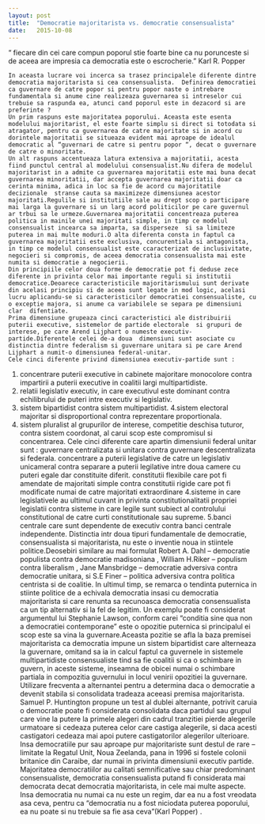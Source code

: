 ```yaml
---
layout: post
title:  "Democratie majoritarista vs. democratie consensualista" 
date:   2015-10-08
---
```

“ fiecare din cei care compun poporul stie foarte bine ca nu porunceste si de aceea are impresia ca democratia este o escrocherie.” Karl R. Popper



	In aceasta lucrare voi incerca sa trasez principalele diferente dintre democratia majoritarista si cea consensualista.  Definirea democratiei ca guvernare de catre popor si pentru popor naste o intrebare fundamentala si anume cine realizeaza guvernarea si intreselor cui trebuie sa raspunda ea, atunci cand poporul este in dezacord si are preferinte ?
	Un prim raspuns este majoritatea poporului. Aceasta este esenta modelului majoritarist, el este foarte simplu si direct si totodata si atragator, pentru ca guvernarea de catre majoritate si in acord cu dorintele majoritatii se situeaza evident mai aproape de idealul democratic al “guvernari de catre si pentru popor “, decat o guvernare de catre o minoritate.
	Un alt raspuns accentueaza latura extensiva a majoritatii, acesta fiind punctul central al modelului consensualist.Nu difera de modelul majoritarist in a admite ca guvernarea majoritatii este mai buna decat guvernarea minoritatii, dar accepta guvernarea majoritatii doar ca cerinta minima, adica in loc sa fie de acord cu majoritatile decizionale  stranse cauta sa maximizeze dimensiunea acestor majoritati.Regulile si institutiile sale au drept scop o participare mai larga la guvernare si un larg acord politicilor pe care guvernul ar trbui sa le urmeze.Guvernarea majoritatii concentreaza puterea politica in mainile unei majoritati simple, in timp ce modelul consensualist incearca sa imparta, sa disperseze  si sa limiteze puterea in mai multe moduri.O alta diferenta consta in faptul ca guvernarea majoritatii este exclusiva, concurentiala si antagonista, in timp ce modelul consensualist este ccaracterizat de inclusivitate, negocieri si compromis, de aceea democratia consensualista mai este numita si democratie a negocierii.
	Din principiile celor doua forme de democratie pot fi deduse zece diferente in privinta celor mai importante reguli si institutii democratice.Deoarece caracteristicile majoritarismului sunt derivate din acelasi principiu si de aceea sunt legate in mod logic, acelasi lucru aplicandu-se si caracteristicilor democratiei consensualiste, cu o exceptie majora, si anume ca variabilele se separa pe dimensiuni clar  difentiate.
	Prima dimensiune grupeaza cinci caracteristici ale distribuirii puterii executive, sistemelor de partide electorale  si grupuri de interese, pe care Arend Lijphart o numeste executiv-partide.Diferentele celei de-a doua  dimensiuni sunt asociate cu distinctia dintre federalism si guvernare unitara si pe care Arend Lijphart a numit-o dimensiunea federal-unitar.
	Cele cinci diferente privind dimensiunea executiv-partide sunt :
1. concentrare puterii executive in cabinete majoritare monocolore contra impartirii a puterii executive in coalitii largi multipartidiste.
2. relatii legislativ executiv, in care executivul este dominant contra echilibrului de puteri intre executiv si legislativ.
3. sistem bipartidist contra sistem multipartidist.
4.sistem electoral majoritar si disproportional contra reprezentare proportionala.
5. sistem pluralist al grupurilor de interese, competitie deschisa tuturor, contra sistem coordonat, al carui scop este compromisul si concentrarea.
	Cele cinci diferente care apartin dimensiunii federal unitar sunt :
guvernare centralizata si unitara contra guvernare descentralizata si federala.
concentrare a puterii legislative de catre un legislativ unicameral contra separare a puterii legilative intre doua camere cu puteri egale dar constituite diferit.
constitutii flexibile care pot fi amendate de majoritati simple contra constitutii rigide care pot fi modificate numai de catre majoritati extraordinare
4.sisteme in care legislativele au ultimul cuvant in privinta constitutionalitatii propriei legislatii contra sisteme in care legile sunt subiect al controlului constitutional de catre curti constitutionale sau supreme.
5.banci centrale care sunt dependente de executiv contra banci centrale independente.
Distinctia intr doua tipuri fundamentale de democratie, consensualista si majoritarista, nu este o inventie noua in stiintele politice.Deosebiri similare au mai formulat Robert A. Dahl – democratie populista contra democratie madisoniana , William H.Riker – populism contra liberalism , Jane Mansbridge – democratie adversiva contra democratie unitara, si S.E Finer – politica adversiva contra politica centrista si de coalitie.
In ultimul timp, se remarca o tendinta puternica in stiinte politice de a echivala democratia insasi cu democratia majoritarista si care renunta sa recunoasca democratia consensualista ca un tip alternativ si la fel de legitim.
Un exemplu poate fi considerat argumentul lui Stephanie Lawson, conform carei “conditia sine qua non a democratiei contemporane” este o opozitie puternica si principalul ei scop este sa vina la guvernare.Aceasta pozitie se afla la baza premisei majoritarista ca democratia impune un sistem bipartidist care alterneaza la guvernare, omitand sa ia in calcul faptul ca guvernele in sistemele multipartidiste consensualiste tind sa fie coalitii si ca o schimbare in guvern, in aceste sisteme, inseamna de obicei numai o schimbare partiala in compozitia guvernului in locul  venirii opozitiei la guvernare.
Utilizare frecventa a alternantei pentru a determina daca o democratie a devenit stabila si consolidata tradeaza aceeasi premisa majoritarista. Samuel P. Huntington propune un test al dublei alternante, potrivit caruia o democratie poate fi considerata consolidata daca partidul sau grupul care vine la putere la primele alegeri din cadrul tranzitiei pierde alegerile urmatoare si cedeaza puterea celor care castiga alegerile, si daca acesti castigatori cedeaza mai apoi putere castigatorilor alegerilor ulterioare.
Insa democratiile pur sau aproape pur majoritariste sunt destul de rare – limitate la Regatul Unit, Noua Zeelanda, pana in 1996 si fostele colonii britanice din Caraibe, dar numai in privinta dimensiunii executiv partide. Majoritatea democratiilor au calitati semnificative sau chiar predominant consensualiste, democratia consensualista putand fi considerata mai democrata decat democratia majoritarista, in cele mai multe aspecte.
Insa democratia nu numai ca nu este un regim, dar ea nu a fost vreodata asa ceva, pentru ca “democratia nu a fost niciodata puterea poporului, ea nu poate si nu trebuie sa fie asa ceva”(Karl Popper) .